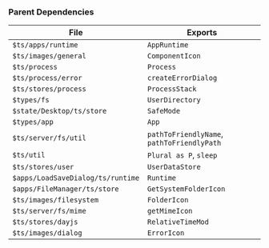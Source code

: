 ### Parent Dependencies

| File | Exports |
| ---- | ------- |
| `$ts/apps/runtime` | `AppRuntime` |
| `$ts/images/general` | `ComponentIcon` |
| `$ts/process` | `Process` |
| `$ts/process/error` | `createErrorDialog` |
| `$ts/stores/process` | `ProcessStack` |
| `$types/fs` | `UserDirectory` |
| `$state/Desktop/ts/store` | `SafeMode` |
| `$types/app` | `App` |
| `$ts/server/fs/util` | `pathToFriendlyName`, `pathToFriendlyPath` |
| `$ts/util` | `Plural as P`, `sleep` |
| `$ts/stores/user` | `UserDataStore` |
| `$apps/LoadSaveDialog/ts/runtime` | `Runtime` |
| `$apps/FileManager/ts/store` | `GetSystemFolderIcon` |
| `$ts/images/filesystem` | `FolderIcon` |
| `$ts/server/fs/mime` | `getMimeIcon` |
| `$ts/stores/dayjs` | `RelativeTimeMod` |
| `$ts/images/dialog` | `ErrorIcon` |

